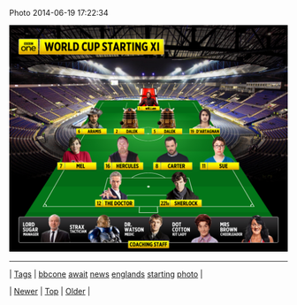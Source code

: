 <!--
title: Photo 2014-06-19 17
date: 2020-06-28T15:27:00.332Z
tags: bbcone, await, news, englands, starting, photo
-->


Photo 2014-06-19 17:22:34

![](89274385259-0.png)

<!--BOTTOM-POST-NAVIGATION-->
---

| [Tags](tags.md) | [bbcone](tag-bbcone.md) [await](tag-await.md) [news](tag-news.md) [englands](tag-englands.md) [starting](tag-starting.md) [photo](tag-photo.md) |

| [Newer](89273119914.md) | [Top](index.md) | [Older](89276869869.md) |